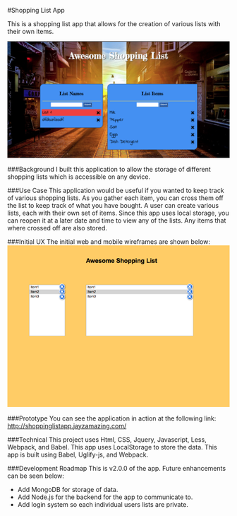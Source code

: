 #Shopping List App

This is a shopping list app that allows for the creation of various lists with their own items.

![image](<./github/Screenshot.png>)

###Background
I built this application to allow the storage of different shopping lists which is accessible on any device.

###Use Case
This application would be useful if you wanted to keep track of various shopping lists. As you gather each item, you can cross them off the list to keep track of what you have bought. A user can create various lists, each with their own set of items. Since this app uses local storage, you can reopen it at a later date and time to view any of the lists. Any items that where crossed off are also stored.

###Initial UX
The initial web and mobile wireframes are shown below:
![image](<./github/main page.png>)

###Prototype
You can see the application in action at the following link:
http://shoppinglistapp.jayzamazing.com/

###Technical
This project uses Html, CSS, Jquery, Javascript, Less, Webpack, and Babel. This app uses LocalStorage to store the data. This app is built using Babel, Uglify-js, and Webpack.

###Development Roadmap
This is v2.0.0 of the app. Future enhancements can be seen below:
* Add MongoDB for storage of data.
* Add Node.js for the backend for the app to communicate to.
* Add login system so each individual users lists are private.
